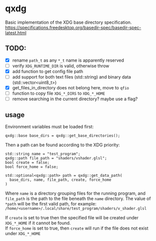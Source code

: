# qxdg

Basic implementation of the XDG base directory specification.
https://specifications.freedesktop.org/basedir-spec/basedir-spec-latest.html

## TODO:
- [x] rename `path_t` as any `*_t` name is apparently reserved
- [ ] verify `XDG_RUNTIME_DIR` is valid, otherwise throw
- [x] add function to get config file path
- [ ] add support for both text files (std::string) and binary data (std::vector<uint8_t>)
- [x] get_files_in_directory does not belong here, move to `qfio`
- [ ] function to copy file `XDG_*_DIRS` to `XDG_*_HOME`
- [ ] remove searching in the current directory? maybe use a flag?

## usage
Environment variables must be loaded first:
```
qxdg::base base_dirs = qxdg::get_base_directories();
```

Then a path can be found according to the XDG priority:
```
std::string name = "test_program";
qxdg::path file_path = "shaders/vshader.glsl";
bool create = false;
bool force_home = false;

std::optional<qxdg::path> path = qxdg::get_data_path(
  base_dirs, name, file_path, create, force_home
)
```

Where `name` is a directory grouping files for the running program, and
`file_path` is the path to the file beneath the `name` directory.
The value of `*path` will be the first valid path, for example:
`/home/<username>/.local/share/test_program/shaders/v_shader.glsl`

If `create` is set to true then the specified file will be created under
`XDG_*_HOME` if it cannot be found.  
If `force_home` is set to true, then `create` will run if the file does not
exist under `XDG_*_HOME`
